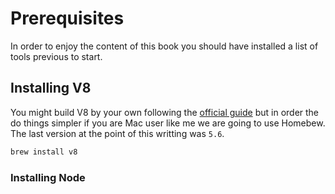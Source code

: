 # Prerequisites

In order to enjoy the content of this book you should have installed a list of tools previous to start.

## Installing V8 

You might build V8 by your own following the [official guide](https://github.com/v8/v8/wiki/Building%20with%20GN) but in order the do things simpler if you are Mac user like me we are going to use Homebew. The last version at the point of this writting was `5.6`. 

````bash
brew install v8
````

### Installing Node


